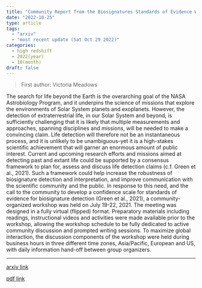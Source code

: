 ```yaml
---
title: "Community Report from the Biosignatures Standards of Evidence Workshop"
date: "2022-10-25"
type: article
tags:
  - "arxiv"
  - "most recent update (Sat Oct 29 2022)"
categories:
  - high redshift
  - 2022(year)
  - 10(month)
draft: false
---
```


> First author: Victoria Meadows

 The search for life beyond the Earth is the overarching goal of the NASA
Astrobiology Program, and it underpins the science of missions that explore the
environments of Solar System planets and exoplanets. However, the detection of
extraterrestrial life, in our Solar System and beyond, is sufficiently
challenging that it is likely that multiple measurements and approaches,
spanning disciplines and missions, will be needed to make a convincing claim.
Life detection will therefore not be an instantaneous process, and it is
unlikely to be unambiguous-yet it is a high-stakes scientific achievement that
will garner an enormous amount of public interest. Current and upcoming
research efforts and missions aimed at detecting past and extant life could be
supported by a consensus framework to plan for, assess and discuss life
detection claims (c.f. Green et al., 2021). Such a framework could help
increase the robustness of biosignature detection and interpretation, and
improve communication with the scientific community and the public. In response
to this need, and the call to the community to develop a confidence scale for
standards of evidence for biosignature detection (Green et al., 2021), a
community-organized workshop was held on July 19-22, 2021. The meeting was
designed in a fully virtual (flipped) format. Preparatory materials including
readings, instructional videos and activities were made available prior to the
workshop, allowing the workshop schedule to be fully dedicated to active
community discussion and prompted writing sessions. To maximize global
interaction, the discussion components of the workshop were held during
business hours in three different time zones, Asia/Pacific, European and US,
with daily information hand-off between group organizers.

---
[arxiv link](http://arxiv.org/abs/2210.14293v1)

[pdf link](http://arxiv.org/pdf/2210.14293v1)